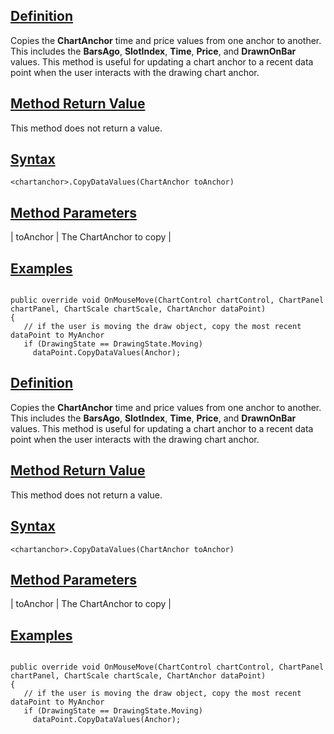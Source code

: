 ## [Definition](https://developer.ninjatrader.com/docs/desktop/copydatavalues\#definition)

Copies the **ChartAnchor** time and price values from one anchor to another. This includes the **BarsAgo**, **SlotIndex**, **Time**, **Price**, and **DrawnOnBar** values. This method is useful for updating a chart anchor to a recent data point when the user interacts with the drawing chart anchor.

## [Method Return Value](https://developer.ninjatrader.com/docs/desktop/copydatavalues\#method-return-value)

This method does not return a value.

## [Syntax](https://developer.ninjatrader.com/docs/desktop/copydatavalues\#syntax)

`<chartanchor>.CopyDataValues(ChartAnchor toAnchor)`

## [Method Parameters](https://developer.ninjatrader.com/docs/desktop/copydatavalues\#method-parameters)

| toAnchor | The ChartAnchor to copy |

## [Examples](https://developer.ninjatrader.com/docs/desktop/copydatavalues\#examples)

```jsx-150469391 csharp

public override void OnMouseMove(ChartControl chartControl, ChartPanel chartPanel, ChartScale chartScale, ChartAnchor dataPoint)
{
   // if the user is moving the draw object, copy the most recent dataPoint to MyAnchor
   if (DrawingState == DrawingState.Moving)
     dataPoint.CopyDataValues(Anchor);

```

## [Definition](https://developer.ninjatrader.com/docs/desktop/copydatavalues\#definition)

Copies the **ChartAnchor** time and price values from one anchor to another. This includes the **BarsAgo**, **SlotIndex**, **Time**, **Price**, and **DrawnOnBar** values. This method is useful for updating a chart anchor to a recent data point when the user interacts with the drawing chart anchor.

## [Method Return Value](https://developer.ninjatrader.com/docs/desktop/copydatavalues\#method-return-value)

This method does not return a value.

## [Syntax](https://developer.ninjatrader.com/docs/desktop/copydatavalues\#syntax)

`<chartanchor>.CopyDataValues(ChartAnchor toAnchor)`

## [Method Parameters](https://developer.ninjatrader.com/docs/desktop/copydatavalues\#method-parameters)

| toAnchor | The ChartAnchor to copy |

## [Examples](https://developer.ninjatrader.com/docs/desktop/copydatavalues\#examples)

```jsx-150469391 csharp

public override void OnMouseMove(ChartControl chartControl, ChartPanel chartPanel, ChartScale chartScale, ChartAnchor dataPoint)
{
   // if the user is moving the draw object, copy the most recent dataPoint to MyAnchor
   if (DrawingState == DrawingState.Moving)
     dataPoint.CopyDataValues(Anchor);

```